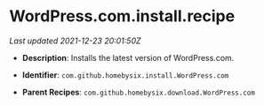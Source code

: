 # WordPress.com.install.recipe

_Last updated 2021-12-23 20:01:50Z_

- **Description**: Installs the latest version of WordPress.com.

- **Identifier**: `com.github.homebysix.install.WordPress.com`

- **Parent Recipes**: `com.github.homebysix.download.WordPress.com`
